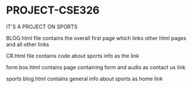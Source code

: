 # PROJECT-CSE326
IT'S A PROJECT ON SPORTS

BLOG.html file contains the overall first page which links other html pages and all other links

CR.html file contains code about sports info as the link

form box.html contains page containing form and audio as contact us link

sports blog.html contains general info about sports as home link

